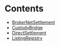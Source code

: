 

# Contents
- [BrokerNetSettlement](BrokerNetSettlement.sol/contract.BrokerNetSettlement.md)
- [CustodyBridge](CustodyBridge.sol/contract.CustodyBridge.md)
- [DirectSettlement](DirectSettlement.sol/contract.DirectSettlement.md)
- [ListingRegistry](ListingRegistry.sol/contract.ListingRegistry.md)
